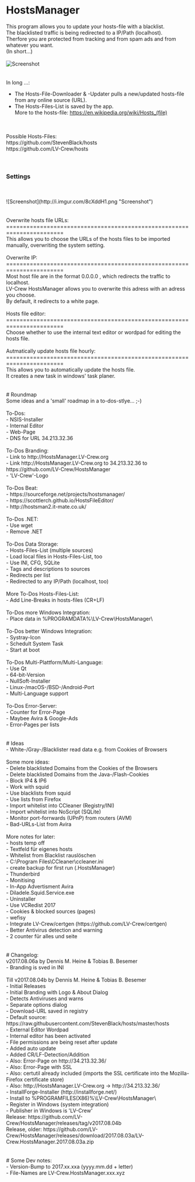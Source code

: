 # HostsManager<br>
This program allows you to update your hosts-file with a blacklist.<br>
The blacklisted traffic is being redirected to a IP/Path (localhost).<br>
Therfore you are protected from tracking and from spam ads and from whatever you want.<br>
(In short...)<br>
<br>
![Screenshot](http://i.imgur.com/QR935Oo.png "Screenshot")<br>
<br>
<br>
In long ...:<br>
- The Hosts-File-Downloader & -Updater pulls a new/updated hosts-file from any online source (URL).<br>
- The Hosts-Files-List is saved by the app.<br>
More to the hosts-file: https://en.wikipedia.org/wiki/Hosts_(file)<br>
<br>
<br>
Possible Hosts-Files:<br>
https://github.com/StevenBlack/hosts<br>
https://github.com/LV-Crew/hosts<br>
<br>
<br>
<h3><b>Settings</b></h3><br>
<br>
![Screenshot](http://i.imgur.com/8cXddH1.png "Screenshot")<br>
<br>
<br>
Overwrite hosts file URLs:<br>
=======================================================================<br>
This allows you to choose the URLs of the hosts files to be imported manually, overwriting the system setting.<br>
<br>
Overwrite IP:<br>
=======================================================================<br>
Most host file are in the format 0.0.0.0 <hostname>, which redirects the traffic to localhost.<br>
LV-Crew HostsManager allows you to overwrite this adress with an adress you choose.<br>
By default, it redirects to a white page.<br>
<br>
Hosts file editor:<br>
=======================================================================<br>
Choose whether to use the internal text editor or wordpad for editing the hosts file.<br>
<br>
Autmatically update hosts file hourly:<br>
=======================================================================<br>
This allows you to automatically update the hosts file. <br>
It creates a new task in windows' task planer.<br>
<br>
<br>
# Roundmap<br>
Some ideas and a 'small' roadmap in a to-dos-stlye... ;-)<br>
<br>
To-Dos:<br>
- NSIS-Installer<br>
- Internal Editor<br>
- Web-Page<br>
- DNS for URL 34.213.32.36<br>
<br>
To-Dos Branding:<br>
- Link to  http://HostsManager.LV-Crew.org<br>
- Link http://HostsManager.LV-Crew.org to 34.213.32.36 to https://github.com/LV-Crew/HostsManager<br>
- 'LV-Crew'-Logo<br>
<br>
To-Dos Beat:<br>
- https://sourceforge.net/projects/hostsmanager/<br>
- https://scottlerch.github.io/HostsFileEditor/<br>
- http://hostsman2.it-mate.co.uk/<br>
<br>
To-Dos .NET:<br>
- Use wget<br>
- Remove .NET<br>
<br>
To-Dos Data Storage:<br>
- Hosts-Files-List (multiple sources)<br>
- Load local files in Hosts-Files-List, too<br>
- Use INI, CFG, SQLite<br>
- Tags and descriptions to sources<br>
- Redirects per list<br>
- Redirected to any IP/Path (localhost, too)<br>
<br>
More To-Dos Hosts-Files-List:<br>
- Add Line-Breaks in hosts-files (CR+LF)<br>
<br>
To-Dos more Windows Integration:<br>
- Place data in %PROGRAMDATA%\LV-Crew\HostsManager\<br>
<br>
To-Dos better Windows Integration:<br>
- Systray-Icon<br>
- Schedult System Task<br>
- Start at boot<br>
<br>
To-Dos Multi-Plattform/Multi-Language:<br>
- Use Qt<br>
- 64-bit-Version<br>
- NullSoft-Installer<br>
- Linux-/macOS-/BSD-/Android-Port<br>
- Multi-Language support<br>
<br>
To-Dos Error-Server:<br>
- Counter for Error-Page<br>
- Maybee Avira & Google-Ads<br>
- Error-Pages per lists<br>
<br>
<br>
# Ideas<br>
- White-/Gray-/Blacklister read data e.g. from Cookies of Browsers<br>
<br>
Some more ideas:<br>
- Delete blacklisted Domains from the Cookies of the Browsers<br>
- Delete blacklisted Domains from the Java-/Flash-Cookies<br>
- Block IP4 & IP6<br>
- Work with squid<br>
- Use blacklists from squid<br>
- Use lists from Firefox<br>
- Import whitelist into CCleaner (Registry/INI)<br>
- Import whitelist into NoScript (SQLite)<br>
- Monitor port-forrwards (UPnP) from routers (AVM)<br>
- Bad-URLs-List from Avira<br>
<br>
More notes for later:<br>
- hosts temp off<br>
- Textfeld für eigenes hosts<br>
- Whitelist from Blacklist rauslöschen<br>
- C:\Program Files\CCleaner\ccleaner.ini<br>
- create backup for first run (.HostsManager)<br>
- Thunderbird<br>
- Monitising<br>
- In-App Advertisment Avira<br>
- Diladele.Squid.Service.exe<br>
- Uninstaller<br>
- Use VCRedist 2017<br>
- Cookies & blocked sources (pages)<br>
- wefisy<br>
- Integrate LV-Crew/certgen (https://github.com/LV-Crew/certgen)<br>
- Better Antivirus detection and warning<br>
- 2 counter für alles und seite<br>
<br>
<br>
# Changelog:<br>
v2017.08.06a by Dennis M. Heine & Tobias B. Besemer<br>
- Branding is sved in INI<br>
<br>
Till v2017.08.04b by Dennis M. Heine & Tobias B. Besemer<br>
- Initial Releases<br>
- Initial Branding with Logo & About Dialog<br>
- Detects Antiviruses and warns<br>
- Separate options dialog<br>
- Download-URL saved in registry<br>
- Default source: https://raw.githubusercontent.com/StevenBlack/hosts/master/hosts<br>
- External Editor Wordpad<br>
- Internal editor has been activated<br>
- File permissions are being reset after update<br>
- Added auto update<br>
- Added CR/LF-Detection/Addition<br>
- Also: Error-Page on http://34.213.32.36/<br>
- Also: Error-Page with SSL<br>
- Also: certutil already included (imports the SSL certificate into the Mozilla-Firefox certificate store)<br>
- Also: http://HostsManager.LV-Crew.org -> http://34.213.32.36/<br>
- InstallForge-Installer (http://installforge.net/)<br>
- Install to %PROGRAMFILES(X86)%\LV-Crew\HostsManager\<br>
- Register in Windows (system integration)<br>
- Publisher in Windows is 'LV-Crew'<br>
Release: https://github.com/LV-Crew/HostsManager/releases/tag/v2017.08.04b<br>
Release, older: https://github.com/LV-Crew/HostsManager/releases/download/2017.08.03a/LV-Crew.HostsManager.2017.08.03a.zip<br>
<br>
<br>
# Some Dev notes:<br>
- Version-Bump to 2017.xx.xxa (yyyy.mm.dd + letter)<br>
- File-Names are LV-Crew.HostsManager.xxx.xyz<br>
